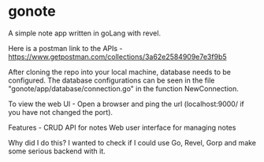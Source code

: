gonote
======

A simple note app written in goLang with revel.

Here is a postman link to the APIs - https://www.getpostman.com/collections/3a62e2584909e7e3f9b5

After cloning the repo into your local machine, database needs to be configured. The database configurations can be seen in the file "gonote/app/database/connection.go" in the function NewConnection.

To view the web UI -
Open a browser and ping the url (localhost:9000/ if you have not changed the port).

Features - 
CRUD API for notes
Web user interface for managing notes

Why did I do this?
I wanted to check if I could use Go, Revel, Gorp and make some serious backend with it.
